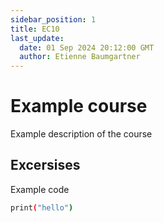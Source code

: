 ```yaml
---
sidebar_position: 1
title: EC10
last_update:
  date: 01 Sep 2024 20:12:00 GMT
  author: Etienne Baumgartner
---
```


# Example course

Example description of the course

## Excersises

Example code

```bash
print("hello")
```
